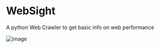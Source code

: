 # WebSight
A python Web Crawler to get basic info on web performance


![image](https://github.com/user-attachments/assets/0a743201-e15e-4408-8955-364958f626c9)

